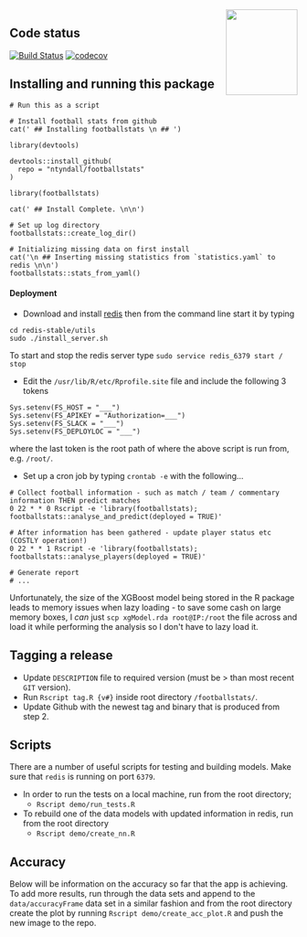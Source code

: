 <img align="right" width="125" height="150" src="https://raw.githubusercontent.com/ntyndall/footballstats/master/images/fs_sticker.png">

## Code status
[![Build Status](https://travis-ci.org/ntyndall/footballstats.svg?branch=master)](https://travis-ci.org/ntyndall/footballstats)
[![codecov](https://codecov.io/gh/ntyndall/footballstats/branch/master/graph/badge.svg)](https://codecov.io/gh/ntyndall/footballstats)


## Installing and running this package

```
# Run this as a script

# Install football stats from github
cat(' ## Installing footballstats \n ## ')

library(devtools)

devtools::install_github(
  repo = "ntyndall/footballstats"
)

library(footballstats)

cat(' ## Install Complete. \n\n')

# Set up log directory
footballstats::create_log_dir()

# Initializing missing data on first install
cat('\n ## Inserting missing statistics from `statistics.yaml` to redis \n\n')
footballstats::stats_from_yaml()
``` 

#### Deployment
  - Download and install [redis](https://www.digitalocean.com/community/tutorials/how-to-install-and-use-redis) then from the command line start it by typing
```
cd redis-stable/utils
sudo ./install_server.sh
```
To start and stop the redis server type `sudo service redis_6379 start / stop`
  - Edit the `/usr/lib/R/etc/Rprofile.site` file and include the following 3 tokens
```
Sys.setenv(FS_HOST = "___")
Sys.setenv(FS_APIKEY = "Authorization=___")
Sys.setenv(FS_SLACK = "___")
Sys.setenv(FS_DEPLOYLOC = "___")
```
where the last token is the root path of where the above script is run from, e.g. `/root/`.
  - Set up a cron job by typing `crontab -e` with the following...
```
# Collect football information - such as match / team / commentary information THEN predict matches
0 22 * * 0 Rscript -e 'library(footballstats); footballstats::analyse_and_predict(deployed = TRUE)'

# After information has been gathered - update player status etc (COSTLY operation!)
0 22 * * 1 Rscript -e 'library(footballstats); footballstats::analyse_players(deployed = TRUE)'

# Generate report
# ...
```

Unfortunately, the size of the XGBoost model being stored in the R package leads to memory issues when lazy loading - to save some cash on large memory boxes, I _can_ just `scp xgModel.rda root@IP:/root` the file across and load it while performing the analysis so I don't have to lazy load it.

## Tagging a release
  - Update `DESCRIPTION` file to required version (must be > than most recent `GIT` version).
  - Run `Rscript tag.R {v#}` inside root directory `/footballstats/`.
  - Update Github with the newest tag and binary that is produced from step 2.

## Scripts
There are a number of useful scripts for testing and building models. Make sure that `redis` is running on port `6379`.

  - In order to run the tests on a local machine, run from the root directory;
    - `Rscript demo/run_tests.R`
  - To rebuild one of the data models with updated information in redis, run from the root directory
    - `Rscript demo/create_nn.R`

## Accuracy
Below will be information on the accuracy so far that the app is achieving. To add more results, run through the data sets and append to the `data/accuracyFrame` data set in a similar fashion and from the root directory create the plot by running `Rscript demo/create_acc_plot.R` and push the new image to the repo.
